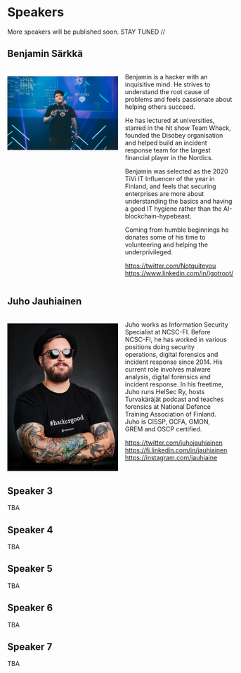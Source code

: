# Speakers

More speakers will be published soon. STAY TUNED //

## Benjamin Särkkä
<div style="display: flex; flex-direction: row">
<div style="flex: 0 0 50%; padding: 1.3rem 1rem 0rem 0rem;">
<img src="pics/speakers/benjamin_sarkka.jpg"  alt="Benjamin Särkkä" title="Benjamin Särkkä" />
 </div>
 <div>
 <p>Benjamin is a hacker with an inquisitive mind. He strives to understand the root cause of problems and feels passionate about helping others succeed. </p>

<p>He has lectured at universities, starred in the hit show Team Whack, founded the Disobey organisation and helped build an incident response team for the largest financial player in the Nordics. </p>

<p>Benjamin was selected as the 2020 TiVi IT Influencer of the year in Finland, and feels that securing enterprises are more about understanding the basics and having a good IT hygiene rather than the AI-blockchain-hypebeast. </p>

<p>Coming from humble beginnings he donates some of his time to volunteering and helping the underprivileged.</p>
<p>
<a href="https://twitter.com/Notquiteyou" noopener noreferrer target="_blank">https://twitter.com/Notquiteyou</a><br />
<a href="https://www.linkedin.com/in/igotroot/" noopener noreferrer target="_blank">https://www.linkedin.com/in/igotroot/</a></p>

 </div>
 </div>
 
## Juho Jauhiainen

 <div style="display: flex; flex-direction: row">
<div style="flex: 0 0 50%; padding: 1.3rem 1rem 0rem 0rem;">
<img src="pics/speakers/juho_jauhiainen.jpg"  alt="Juho Jauhiainen" title="Juho Jauhiainen" />
 </div>
 <div>
<p>Juho works as Information Security Specialist at NCSC-FI. Before NCSC-FI, he has worked in various positions doing security operations, digital forensics and incident response since 2014. His current role involves malware analysis, digital forensics and incident response. In his freetime, Juho runs HelSec Ry, hosts Turvakäräjät podcast and teaches forensics at National Defence Training Association of Finland. Juho is CISSP, GCFA, GMON, GREM and OSCP certified.
</p>
<p>
<a href="https://twitter.com/juhojauhiainen" noopener noreferrer target="_blank">https://twitter.com/juhojauhiainen</a><br />
<a href="https://fi.linkedin.com/in/jauhiainen" noopener noreferrer target="_blank">https://fi.linkedin.com/in/jauhiainen</a><br />
<a href="https://instagram.com/jauhiaine" noopener noreferrer target="_blank">https://instagram.com/jauhiaine</a></p>

 </div>
 </div>
 
## Speaker 3
 TBA
 
## Speaker 4
 TBA
 
## Speaker 5
 TBA

## Speaker 6
 TBA
 
## Speaker 7
 TBA
